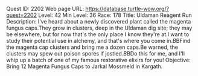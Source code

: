 Quest ID: 2202
Web page URL: https://database.turtle-wow.org/?quest=2202
Level: 42
Min Level: 36
Race: 178
Title: Uldaman Reagent Run
Description: I've heard about a newly discovered plant called the magenta fungus caps.They grow in clusters, deep in the Uldaman dig site; they may be elsewhere, but for now that's the only place I know they're at.I want to study their potential use in alchemy, and that's where you come in.$B$BFind the magenta cap clusters and bring me a dozen caps.Be warned, the clusters may spew out poison spores if jostled.$B$BDo this for me, and I'll whip up a batch of one of my famous restorative elixirs for you!
Objective: Bring 12 Magenta Fungus Caps to Jarkal Mossmeld in Kargath.
